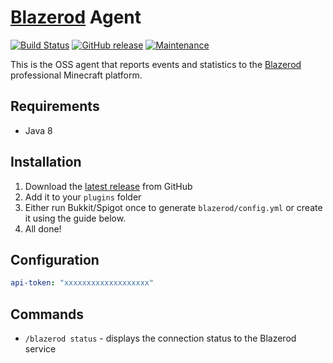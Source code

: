 # [Blazerod](https://blazerod.com) Agent

[![Build Status](https://travis-ci.org/BlazerodMC/blazerod-agent.svg?branch=master)](https://travis-ci.org/BlazerodMC/blazerod-agent)
[![GitHub release](https://img.shields.io/github/release/BlazerodMC/blazerod-agent.svg)]()
[![Maintenance](https://img.shields.io/maintenance/yes/2017.svg)]()

This is the OSS agent that reports events and statistics to the [Blazerod](https://blazerod.com) professional Minecraft platform.

## Requirements

* Java 8

## Installation

1. Download the [latest release](https://github.com/BlazerodMC/blazerod-agent/releases) from GitHub
1. Add it to your `plugins` folder
1. Either run Bukkit/Spigot once to generate `blazerod/config.yml` or create it using the guide below.
1. All done!

## Configuration

```yaml
api-token: "xxxxxxxxxxxxxxxxxxx"
```

## Commands

- `/blazerod status` - displays the connection status to the Blazerod service
